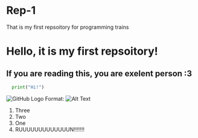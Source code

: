 # Rep-1
That is my first repsoitory for programming trains
# Hello, it is my first repsoitory!
## If you are reading this, you are exelent person :3 

``` python
  print("Hi!")
```
![GitHub Logo](/images/logo.png)
Format: ![Alt Text](https://www.google.com/url?sa=i&url=https%3A%2F%2Fwww.meme-arsenal.com%2Fcreate%2Fmeme%2F4709610&psig=AOvVaw3VFGa3UIUy8TgTI1V9g33P&ust=1633073141292000&source=images&cd=vfe&ved=0CAgQjRxqFwoTCLjFptiVpvMCFQAAAAAdAAAAABAU)

1. Three
2. Two
3. One
4. RUUUUUUUUUUUUUN!!!!!!!
